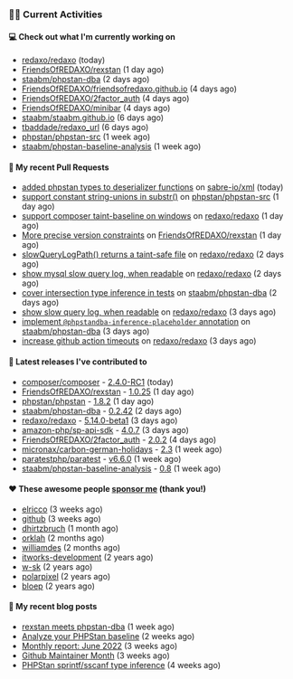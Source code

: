 ### 👨‍💻 Current Activities


#### 💻 Check out what I'm currently working on

- [redaxo/redaxo](https://github.com/redaxo/redaxo) (today)
- [FriendsOfREDAXO/rexstan](https://github.com/FriendsOfREDAXO/rexstan) (1 day ago)
- [staabm/phpstan-dba](https://github.com/staabm/phpstan-dba) (2 days ago)
- [FriendsOfREDAXO/friendsofredaxo.github.io](https://github.com/FriendsOfREDAXO/friendsofredaxo.github.io) (4 days ago)
- [FriendsOfREDAXO/2factor_auth](https://github.com/FriendsOfREDAXO/2factor_auth) (4 days ago)
- [FriendsOfREDAXO/minibar](https://github.com/FriendsOfREDAXO/minibar) (4 days ago)
- [staabm/staabm.github.io](https://github.com/staabm/staabm.github.io) (6 days ago)
- [tbaddade/redaxo_url](https://github.com/tbaddade/redaxo_url) (6 days ago)
- [phpstan/phpstan-src](https://github.com/phpstan/phpstan-src) (1 week ago)
- [staabm/phpstan-baseline-analysis](https://github.com/staabm/phpstan-baseline-analysis) (1 week ago)


#### 🔨 My recent Pull Requests

- [added phpstan types to deserializer functions](https://github.com/sabre-io/xml/pull/213) on [sabre-io/xml](https://github.com/sabre-io/xml) (today)
- [support constant string-unions in substr()](https://github.com/phpstan/phpstan-src/pull/1532) on [phpstan/phpstan-src](https://github.com/phpstan/phpstan-src) (1 day ago)
- [support composer taint-baseline on windows](https://github.com/redaxo/redaxo/pull/5252) on [redaxo/redaxo](https://github.com/redaxo/redaxo) (1 day ago)
- [More precise version constraints](https://github.com/FriendsOfREDAXO/rexstan/pull/47) on [FriendsOfREDAXO/rexstan](https://github.com/FriendsOfREDAXO/rexstan) (1 day ago)
- [slowQueryLogPath() returns a taint-safe file](https://github.com/redaxo/redaxo/pull/5251) on [redaxo/redaxo](https://github.com/redaxo/redaxo) (2 days ago)
- [show mysql slow query log, when readable](https://github.com/redaxo/redaxo/pull/5250) on [redaxo/redaxo](https://github.com/redaxo/redaxo) (2 days ago)
- [cover intersection type inference in tests](https://github.com/staabm/phpstan-dba/pull/414) on [staabm/phpstan-dba](https://github.com/staabm/phpstan-dba) (2 days ago)
- [show slow query log, when readable](https://github.com/redaxo/redaxo/pull/5249) on [redaxo/redaxo](https://github.com/redaxo/redaxo) (3 days ago)
- [implement `@phpstandba-inference-placeholder` annotation](https://github.com/staabm/phpstan-dba/pull/413) on [staabm/phpstan-dba](https://github.com/staabm/phpstan-dba) (3 days ago)
- [increase github action timeouts](https://github.com/redaxo/redaxo/pull/5245) on [redaxo/redaxo](https://github.com/redaxo/redaxo) (3 days ago)


#### 🔭 Latest releases I've contributed to

- [composer/composer](https://github.com/composer/composer) - [2.4.0-RC1](https://github.com/composer/composer/releases/tag/2.4.0-RC1) (today)
- [FriendsOfREDAXO/rexstan](https://github.com/FriendsOfREDAXO/rexstan) - [1.0.25](https://github.com/FriendsOfREDAXO/rexstan/releases/tag/1.0.25) (1 day ago)
- [phpstan/phpstan](https://github.com/phpstan/phpstan) - [1.8.2](https://github.com/phpstan/phpstan/releases/tag/1.8.2) (1 day ago)
- [staabm/phpstan-dba](https://github.com/staabm/phpstan-dba) - [0.2.42](https://github.com/staabm/phpstan-dba/releases/tag/0.2.42) (2 days ago)
- [redaxo/redaxo](https://github.com/redaxo/redaxo) - [5.14.0-beta1](https://github.com/redaxo/redaxo/releases/tag/5.14.0-beta1) (3 days ago)
- [amazon-php/sp-api-sdk](https://github.com/amazon-php/sp-api-sdk) - [4.0.7](https://github.com/amazon-php/sp-api-sdk/releases/tag/4.0.7) (3 days ago)
- [FriendsOfREDAXO/2factor_auth](https://github.com/FriendsOfREDAXO/2factor_auth) - [2.0.2](https://github.com/FriendsOfREDAXO/2factor_auth/releases/tag/2.0.2) (4 days ago)
- [micronax/carbon-german-holidays](https://github.com/micronax/carbon-german-holidays) - [2.3](https://github.com/micronax/carbon-german-holidays/releases/tag/2.3) (1 week ago)
- [paratestphp/paratest](https://github.com/paratestphp/paratest) - [v6.6.0](https://github.com/paratestphp/paratest/releases/tag/v6.6.0) (1 week ago)
- [staabm/phpstan-baseline-analysis](https://github.com/staabm/phpstan-baseline-analysis) - [0.8](https://github.com/staabm/phpstan-baseline-analysis/releases/tag/0.8) (1 week ago)


#### ❤️ These awesome people [sponsor me](https://github.com/sponsors/staabm) (thank you!)

- [elricco](https://github.com/elricco) (3 weeks ago)
- [github](https://github.com/github) (3 weeks ago)
- [dhirtzbruch](https://github.com/dhirtzbruch) (1 month ago)
- [orklah](https://github.com/orklah) (2 months ago)
- [williamdes](https://github.com/williamdes) (2 months ago)
- [itworks-development](https://github.com/itworks-development) (2 years ago)
- [w-sk](https://github.com/w-sk) (2 years ago)
- [polarpixel](https://github.com/polarpixel) (2 years ago)
- [bloep](https://github.com/bloep) (2 years ago)

#### 📜 My recent blog posts

- [rexstan meets phpstan-dba](https://staabm.github.io/2022/07/12/rexstan-meets-phpstan-dba.html) (1 week ago)
- [Analyze your PHPStan baseline](https://staabm.github.io/2022/07/04/phpstan-baseline-analysis.html) (2 weeks ago)
- [Monthly report: June 2022](https://staabm.github.io/2022/06/30/monthly-report-june.html) (3 weeks ago)
- [Github Maintainer Month](https://staabm.github.io/2022/06/24/github-maintainer-month.html) (3 weeks ago)
- [PHPStan sprintf/sscanf type inference](https://staabm.github.io/2022/06/23/phpstan-sprintf-sscanf-inference.html) (4 weeks ago)
